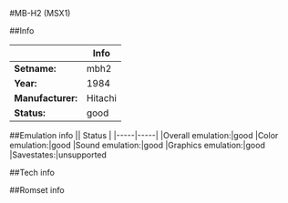 #MB-H2 (MSX1)

##Info

||Info|
|-----|-----|
|**Setname:**|mbh2
|**Year:**|1984
|**Manufacturer:**|Hitachi
|**Status:**|good

##Emulation info
|| Status |
|-----|-----|
|Overall emulation:|good
|Color emulation:|good
|Sound emulation:|good
|Graphics emulation:|good
|Savestates:|unsupported

##Tech info

##Romset info

<!--- START OF EDITED COMMENT DO NOT TOUCH TEXT ABOVE-->
